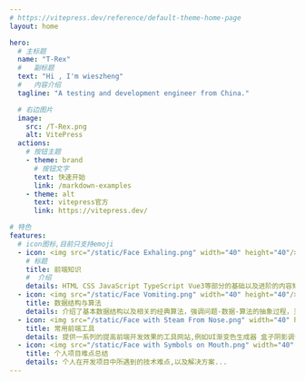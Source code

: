 ```yaml
---
# https://vitepress.dev/reference/default-theme-home-page
layout: home

hero:
  # 主标题
  name: "T-Rex"
  #   副标题
  text: "Hi , I'm wieszheng"
  #   内容介绍
  tagline: "A testing and development engineer from China."

  # 右边图片
  image:
    src: /T-Rex.png
    alt: VitePress
  actions:
    # 按钮主题
    - theme: brand
      # 按钮文字
      text: 快速开始
      link: /markdown-examples
    - theme: alt
      text: vitepress官方
      link: https://vitepress.dev/

# 特色
features:
  # icon图标,目前只支持emoji
  - icon: <img src="/static/Face Exhaling.png" width="40" height="40"/>
    # 标题
    title: 前端知识
    #  介绍
    details: HTML CSS JavaScript TypeScript Vue3等部分的基础以及进阶的内容知识点,整合自己以及别人的资料
  - icon: <img src="/static/Face Vomiting.png" width="40" height="40"/>
    title: 数据结构与算法
    details: 介绍了基本数据结构以及相关的经典算法，强调问题-数据-算法的抽象过程，关注数据结构与算法的时间空间效率，培养编写出高效程序从而解决实际问题的综合能力。
  - icon: <img src="/static/Face with Steam From Nose.png" width="40" height="40"/>
    title: 常用前端工具
    details: 提供一系列的提高前端开发效果的工具网站,例如UI渐变色生成器 盒子阴影调试 Flex Grid 布局调试 包括常用的图标库...
  - icon: <img src="/static/Face with Symbols on Mouth.png" width="40" height="40"/>
    title: 个人项目难点总结
    details: 个人在开发项目中所遇到的技术难点,以及解决方案...
---
```


<script setup lang="ts">
  import { onMounted } from 'vue'
  import { fetchVersion } from '.vitepress/theme/fetchVersion'
 
  onMounted(() => {
    fetchVersion()
  })
</script>
